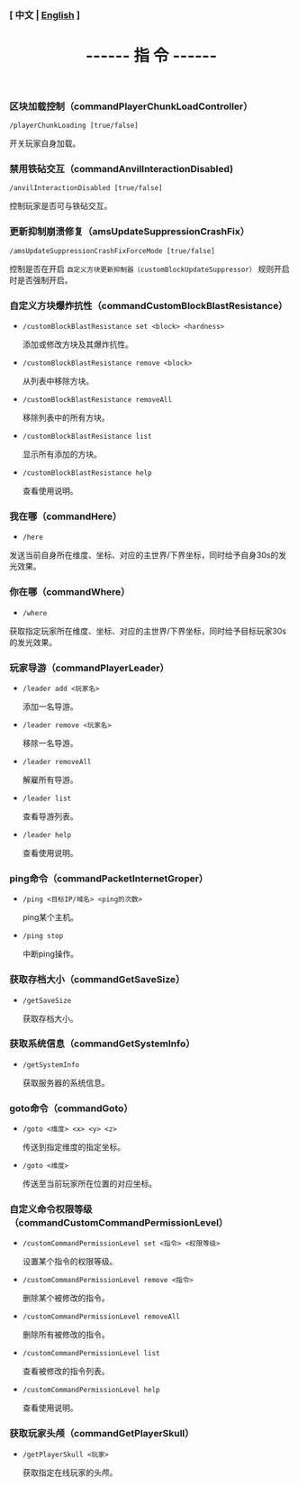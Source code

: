 

### [ 中文 | [English](/carpetamsaddition/en_us/Commands_en) ]

# <center>------ 指 令 ------</center>

&emsp;

### 区块加载控制（commandPlayerChunkLoadController）

`/playerChunkLoading [true/false]`

开关玩家自身加载。


### 禁用铁砧交互（commandAnvilInteractionDisabled)

`/anvilInteractionDisabled [true/false]`

控制玩家是否可与铁砧交互。

### 更新抑制崩溃修复（amsUpdateSuppressionCrashFix）

`/amsUpdateSuppressionCrashFixForceMode [true/false]`

控制是否在开启 `自定义方块更新抑制器（customBlockUpdateSuppressor）` 规则开启时是否强制开启。

### 自定义方块爆炸抗性（commandCustomBlockBlastResistance）

- `/customBlockBlastResistance set <block> <hardness>`

  添加或修改方块及其爆炸抗性。

  

- `/customBlockBlastResistance remove <block>`

  从列表中移除方块。

  

- `/customBlockBlastResistance removeAll`

  移除列表中的所有方块。

  

- `/customBlockBlastResistance list`

  显示所有添加的方块。



- `/customBlockBlastResistance help`

  查看使用说明。

### 我在哪（commandHere）

- `/here`

发送当前自身所在维度、坐标、对应的主世界/下界坐标，同时给予自身30s的发光效果。

### 你在哪（commandWhere）

- `/where`

获取指定玩家所在维度、坐标、对应的主世界/下界坐标，同时给予目标玩家30s的发光效果。

### 玩家导游（commandPlayerLeader）

- `/leader add <玩家名>`

  添加一名导游。



- `/leader remove <玩家名>`

  移除一名导游。



- `/leader removeAll`

  解雇所有导游。



- `/leader list`

  查看导游列表。



- `/leader help`

  查看使用说明。

### ping命令（commandPacketInternetGroper）

- `/ping <目标IP/域名> <ping的次数>`

  ping某个主机。



- `/ping stop`

  中断ping操作。

### 获取存档大小（commandGetSaveSize）

- `/getSaveSize`

  获取存档大小。

### 获取系统信息（commandGetSystemInfo）

- `/getSystemInfo`

  获取服务器的系统信息。

### goto命令（commandGoto）

- `/goto <维度> <x> <y> <z>`

  传送到指定维度的指定坐标。



- `/goto <维度>`

  传送至当前玩家所在位置的对应坐标。

### 自定义命令权限等级（commandCustomCommandPermissionLevel）

- `/customCommandPermissionLevel set <指令> <权限等级>`

  设置某个指令的权限等级。



- `/customCommandPermissionLevel remove <指令>`

  删除某个被修改的指令。



- `/customCommandPermissionLevel removeAll`

  删除所有被修改的指令。



- `/customCommandPermissionLevel list`

  查看被修改的指令列表。



- `/customCommandPermissionLevel help`

  查看使用说明。

### 获取玩家头颅（commandGetPlayerSkull）

- `/getPlayerSkull <玩家>`

  获取指定在线玩家的头颅。